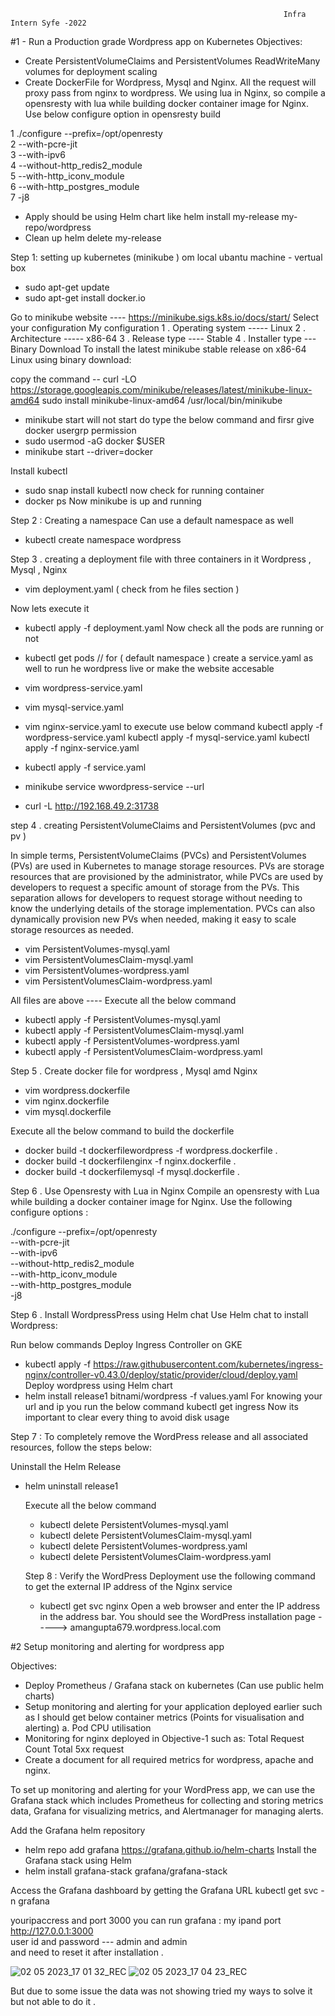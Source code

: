                                                                  Infra Intern Syfe -2022

#1 - Run a Production grade Wordpress app on Kubernetes
Objectives:
* Create PersistentVolumeClaims and PersistentVolumes
   ReadWriteMany volumes for deployment scaling
* Create DockerFile for Wordpress, Mysql and Nginx. All the request will proxy pass from nginx to wordpress. 
   We using lua in Nginx, so compile a opensresty with lua while building docker container image for Nginx. 
   Use below configure option in opensresty build
   
1 ./configure --prefix=/opt/openresty \
2             --with-pcre-jit \
3             --with-ipv6 \
4             --without-http_redis2_module \
5             --with-http_iconv_module \
6             --with-http_postgres_module \
7             -j8

* Apply should be using Helm chart like helm install my-release my-repo/wordpress 
* Clean up helm delete my-release

Step 1: setting up kubernetes (minikube ) om local ubantu machine - vertual box 
   *  sudo apt-get update
   *  sudo apt-get install docker.io
   
   Go to minikube website  ---- https://minikube.sigs.k8s.io/docs/start/
   Select your configuration 
   My configuration 
   1 . Operating system -----  Linux 
   2 . Architecture ----- x86-64 
   3 . Release type ---- Stable 
   4 . Installer type --- Binary Download 
   To install the latest minikube stable release on x86-64 Linux using binary download:
   
   copy the command -- curl -LO https://storage.googleapis.com/minikube/releases/latest/minikube-linux-amd64
                       sudo install minikube-linux-amd64 /usr/local/bin/minikube
                       
   * minikube start
   will not start do type the below command and firsr give docker usergrp permission 
   * sudo usermod -aG docker $USER
   * minikube start --driver=docker 
   
   Install kubectl 
   * sudo snap install kubectl 
   now check for running container 
   * docker ps 
   Now minikube is up and running 
   
Step 2 : Creating a namespace 
   Can use a default namespace as well 
   
   * kubectl create namespace wordpress
   
Step 3 . creating a deployment file with three containers in it Wordpress  , Mysql  , Nginx  
   * vim deployment.yaml ( check from he files section )
   
   Now lets execute it 
   * kubectl apply -f deployment.yaml 
   Now check all the pods are running or not 
   * kubectl get pods  // for ( default namespace ) 
   create a service.yaml as well to run he wordpress live or make the website accesable 
   * vim wordpress-service.yaml 
   * vim mysql-service.yaml
   * vim nginx-service.yaml
   to execute use below  command
   kubectl apply -f wordpress-service.yaml
   kubectl apply -f mysql-service.yaml
   kubectl apply -f nginx-service.yaml

   * kubectl apply -f service.yaml 
   * minikube service wwordpress-service --url
   * curl -L http://192.168.49.2:31738
   
   
step 4 . creating PersistentVolumeClaims and PersistentVolumes   (pvc and pv )
   
  In simple terms, PersistentVolumeClaims (PVCs) and PersistentVolumes (PVs) are used in Kubernetes to manage storage resources. PVs are storage resources that are provisioned by the administrator, while PVCs are used by developers to     request a specific amount of storage from the PVs. This separation allows for developers to request storage without needing to know the underlying details of the storage implementation. PVCs can also dynamically provision new PVs when   needed, making it easy to scale storage resources as needed. 

  * vim PersistentVolumes-mysql.yaml
  * vim PersistentVolumesClaim-mysql.yaml
  * vim PersistentVolumes-wordpress.yaml
  * vim PersistentVolumesClaim-wordpress.yaml
 
  All files are above ---- 
  Execute all the below command 
  * kubectl apply -f PersistentVolumes-mysql.yaml
  * kubectl apply -f PersistentVolumesClaim-mysql.yaml
  * kubectl apply -f PersistentVolumes-wordpress.yaml
  * kubectl apply -f PersistentVolumesClaim-wordpress.yaml
  
Step 5 . Create docker file for wordpress , Mysql amd Nginx   

  
  * vim wordpress.dockerfile
  * vim nginx.dockerfile
  * vim mysql.dockerfile
  

 Execute all the below command to build the dockerfile 
 
  * docker build -t dockerfilewordpress -f wordpress.dockerfile .
  * docker build -t dockerfilenginx -f nginx.dockerfile . 
  * docker build -t dockerfilemysql -f mysql.dockerfile . 
  
Step 6 . Use Opensresty with Lua in Nginx
Compile an opensresty with Lua while building a docker container image for Nginx. Use the following configure options : 

 ./configure --prefix=/opt/openresty \
--with-pcre-jit \
--with-ipv6 \
--without-http_redis2_module \
--with-http_iconv_module \
--with-http_postgres_module \
-j8

Step 6 . Install WordpressPress using Helm chat 
         Use Helm chat to install Wordpress: 
         
 Run below commands 
   Deploy Ingress Controller on GKE 
   * kubectl apply -f https://raw.githubusercontent.com/kubernetes/ingress-nginx/controller-v0.43.0/deploy/static/provider/cloud/deploy.yaml
Deploy wordpress using Helm chart
   *  helm install release1 bitnami/wordpress -f values.yaml 
For knowing your url and ip you run the below command 
kubectl get ingress 
Now its important to  clear every thing to avoid disk usage 

Step 7 : To completely remove the WordPress release and all associated resources, follow the steps below:

Uninstall the Helm Release

* helm uninstall release1

  Execute all the below command 
  * kubectl delete PersistentVolumes-mysql.yaml
  * kubectl delete PersistentVolumesClaim-mysql.yaml
  * kubectl delete PersistentVolumes-wordpress.yaml
  * kubectl delete PersistentVolumesClaim-wordpress.yaml
  
  Step 8 : Verify the WordPress Deployment use the following command to get the external IP address of the Nginx service
  * kubectl get svc nginx
  Open a web browser and enter the IP address in the address bar. You should see the WordPress installation page  ----->  amangupta679.wordpress.local.com
  
  

  
#2 Setup monitoring and alerting for wordpress app

Objectives:
 * Deploy Prometheus / Grafana stack on kubernetes (Can use public helm charts)
 * Setup monitoring and alerting for your application deployed earlier such as I should get below container    metrics (Points for visualisation and alerting)
  a. Pod CPU utilisation
* Monitoring for nginx deployed in Objective-1 such as: 
  Total Request Count
  Total 5xx request
* Create a document for all required metrics for wordpress, apache and nginx.


To set up monitoring and alerting for your WordPress app, we can use the Grafana stack which includes Prometheus for collecting and storing metrics data, Grafana for visualizing metrics, and Alertmanager for managing alerts.

Add the Grafana helm repository
* helm repo add grafana https://grafana.github.io/helm-charts
Install the Grafana stack using Helm
* helm install grafana-stack grafana/grafana-stack

Access the Grafana dashboard by getting the Grafana URL
kubectl get svc -n grafana

youripaccress and port 3000 you can run grafana :
my ipand port http://127.0.0.1:3000  
user id and password --- admin and admin  
and need to reset it after installation  . 





![02 05 2023_17 01 32_REC](https://user-images.githubusercontent.com/56467452/235656956-7694f56e-0300-4b5e-ad34-f9d6ce9742c3.png)
![02 05 2023_17 04 23_REC](https://user-images.githubusercontent.com/56467452/235656974-255bd34d-ab12-4920-bc9b-e2518a4e52ab.png)

But due to some issue the data was not showing tried my ways to solve it but not able to do it    . 
   
